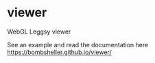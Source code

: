# viewer
WebGL Leggsy viewer 

See an example and read the documentation here
https://bombsheller.github.io/viewer/
